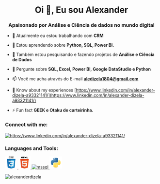 <h1 align="center">Oi 👋, Eu sou Alexander</h1>
<h3 align="center">Apaixonado por Análise e Ciência de dados no mundo digital</h3>

- 🔭 Atualmente eu estou trabalhando com **CRM**

- 🌱 Estou aprendendo sobre **Python, SQL, Power BI.**

- 👯 Também estou pesquisando e fazendo projetos de **Análise e Ciência de Dados**

- 💬 Pergunte sobre **SQL, Excel, Power BI, Google DataStudio e Python**

- 📫 Você me acha através do E-mail **aledizela1804@gmail.com**

- 📄 Know about my experiences [https://www.linkedin.com/in/alexander-dizela-a93321141/](https://www.linkedin.com/in/alexander-dizela-a93321141/)

- ⚡ Fun fact **GEEK e Otaku de carteirinha.**

<h3 align="left">Connect with me:</h3>
<p align="left">
<a href="https://linkedin.com/in/https://www.linkedin.com/in/alexander-dizela-a93321141/" target="blank"><img align="center" src="https://raw.githubusercontent.com/rahuldkjain/github-profile-readme-generator/master/src/images/icons/Social/linked-in-alt.svg" alt="https://www.linkedin.com/in/alexander-dizela-a93321141/" height="30" width="40" /></a>
</p>

<h3 align="left">Languages and Tools:</h3>
<p align="left"> <a href="https://www.w3schools.com/css/" target="_blank" rel="noreferrer"> <img src="https://raw.githubusercontent.com/devicons/devicon/master/icons/css3/css3-original-wordmark.svg" alt="css3" width="40" height="40"/> </a> <a href="https://www.w3.org/html/" target="_blank" rel="noreferrer"> <img src="https://raw.githubusercontent.com/devicons/devicon/master/icons/html5/html5-original-wordmark.svg" alt="html5" width="40" height="40"/> </a> <a href="https://www.microsoft.com/en-us/sql-server" target="_blank" rel="noreferrer"> <img src="https://www.svgrepo.com/show/303229/microsoft-sql-server-logo.svg" alt="mssql" width="40" height="40"/> </a> <a href="https://www.python.org" target="_blank" rel="noreferrer"> <img src="https://raw.githubusercontent.com/devicons/devicon/master/icons/python/python-original.svg" alt="python" width="40" height="40"/> </a> </p>

<p><img align="center" src="https://github-readme-stats.vercel.app/api/top-langs?username=alexanderdizela&show_icons=true&locale=en&layout=compact" alt="alexanderdizela" /></p>
